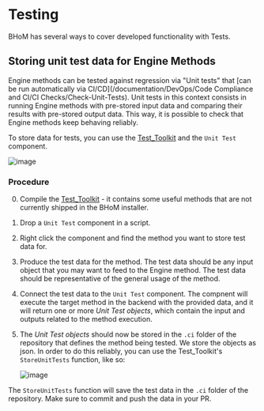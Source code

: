 # Testing

BHoM has several ways to cover developed functionality with Tests.


## Storing unit test data for Engine Methods

Engine methods can be tested against regression via "Unit tests" that [can be run automatically via CI/CD](/documentation/DevOps/Code Compliance and CI/CI Checks/Check-Unit-Tests). Unit tests in this context consists in running Engine methods with pre-stored input data and comparing their results with pre-stored output data. This way, it is possible to check that Engine methods keep behaving reliably.

To store data for tests, you can use the [Test_Toolkit](https://github.com/BHoM/Test_Toolkit) and the `Unit Test` component.

![image](https://user-images.githubusercontent.com/6352844/210525746-f55ad541-4022-4418-b35a-b2f174620c66.png)

### Procedure

0. Compile the [Test_Toolkit](https://github.com/BHoM/Test_Toolkit) - it contains some useful methods that are not currently shipped in the BHoM installer.
1. Drop a `Unit Test` component in a script.
2. Right click the component and find the method you want to store test data for. 
3. Produce the test data for the method. The test data should be any input object that you may want to feed to the Engine method. The test data should be representative of the general usage of the method.
4. Connect the test data to the `Unit Test` component. The compnent will execute the target method in the backend with the provided data, and it will return one or more _Unit Test objects_, which contain the input and outputs related to the method execution.
5. The _Unit Test objects_ should now be stored in the `.ci` folder of the repository that defines the method being tested. We store the objects as json. In order to do this reliably, you can use the Test_Toolkit's `StoreUnitTests` function, like so:

   ![image](https://user-images.githubusercontent.com/6352844/210527902-53bdf492-d305-405b-9f2b-3be671204519.png)



The `StoreUnitTests` function will save the test data in the `.ci` folder of the repository. Make sure to commit and push the data in your PR.